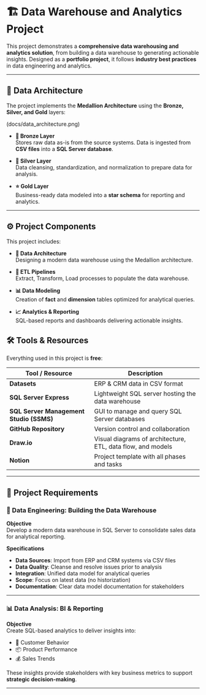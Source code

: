 # 🏗️ Data Warehouse and Analytics Project

This project demonstrates a **comprehensive data warehousing and analytics solution**, from building a data warehouse to generating actionable insights. Designed as a **portfolio project**, it follows **industry best practices** in data engineering and analytics.

---

## 📐 Data Architecture

The project implements the **Medallion Architecture** using the **Bronze, Silver, and Gold** layers:

(docs/data_architecture.png)


- **🔸 Bronze Layer**  
  Stores raw data as-is from the source systems. Data is ingested from **CSV files** into a **SQL Server database**.

- **🔹 Silver Layer**  
  Data cleansing, standardization, and normalization to prepare data for analysis.

- **⭐ Gold Layer**  
  Business-ready data modeled into a **star schema** for reporting and analytics.

---

## ⚙️ Project Components

This project includes:

- **🧱 Data Architecture**  
  Designing a modern data warehouse using the Medallion architecture.

- **🔄 ETL Pipelines**  
  Extract, Transform, Load processes to populate the data warehouse.

- **📊 Data Modeling**  
  Creation of **fact** and **dimension** tables optimized for analytical queries.

- **📈 Analytics & Reporting**  
  SQL-based reports and dashboards delivering actionable insights.


## 🛠️ Tools & Resources

Everything used in this project is **free**:

| Tool / Resource           | Description                                                      |
|---------------------------|------------------------------------------------------------------|
| **Datasets**              | ERP & CRM data in CSV format                                     |
| **SQL Server Express**    | Lightweight SQL server hosting the data warehouse                |
| **SQL Server Management Studio (SSMS)** | GUI to manage and query SQL Server databases         |
| **GitHub Repository**     | Version control and collaboration                                |
| **Draw.io**               | Visual diagrams of architecture, ETL, data flow, and models      |
| **Notion**                | Project template with all phases and tasks                       |

---

## 🚀 Project Requirements

### 🔧 Data Engineering: Building the Data Warehouse

**Objective**  
Develop a modern data warehouse in SQL Server to consolidate sales data for analytical reporting.

**Specifications**

- **Data Sources**: Import from ERP and CRM systems via CSV files  
- **Data Quality**: Cleanse and resolve issues prior to analysis  
- **Integration**: Unified data model for analytical queries  
- **Scope**: Focus on latest data (no historization)  
- **Documentation**: Clear data model documentation for stakeholders

---

### 📊 Data Analysis: BI & Reporting

**Objective**  
Create SQL-based analytics to deliver insights into:

- 🧍 Customer Behavior  
- 📦 Product Performance  
- 💰 Sales Trends  

These insights provide stakeholders with key business metrics to support **strategic decision-making**.


---
